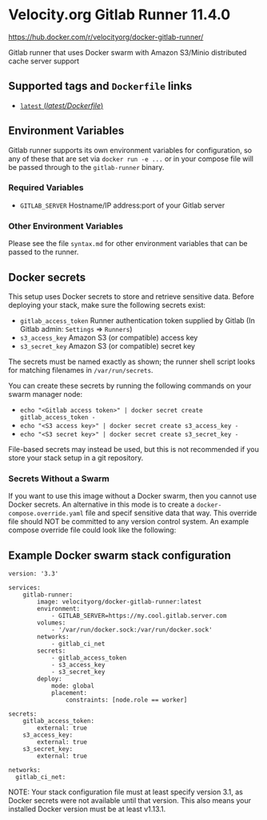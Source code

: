# Velocity.org Gitlab Runner 11.4.0
https://hub.docker.com/r/velocityorg/docker-gitlab-runner/

Gitlab runner that uses Docker swarm with Amazon S3/Minio distributed cache server support

## Supported tags and `Dockerfile` links
- [`latest` (*latest/Dockerfile*)](https://github.com/velocityorg/docker-gitlab-runner/blob/master/latest/Dockerfile)

## Environment Variables

Gitlab runner supports its own environment variables for configuration, so any of these that are set via `docker run -e ...` or in your compose file will be passed through to the `gitlab-runner` binary.

### Required Variables

- `GITLAB_SERVER` Hostname/IP address:port of your Gitlab server

### Other Environment Variables

Please see the file `syntax.md` for other environment variables that can be passed to the runner.

## Docker secrets

This setup uses Docker secrets to store and retrieve sensitive data. Before deploying your stack, make sure the following secrets exist:

- `gitlab_access_token` Runner authentication token supplied by Gitlab (In Gitlab admin: `Settings` => `Runners`)
- `s3_access_key` Amazon S3 (or compatible) access key
- `s3_secret_key` Amazon S3 (or compatible) secret key

The secrets must be named exactly as shown; the runner shell script looks for matching filenames in `/var/run/secrets`.

You can create these secrets by running the following commands on your swarm manager node:
- `echo "<Gitlab access token>" | docker secret create gitlab_access_token -`
- `echo "<S3 access key>" | docker secret create s3_access_key -`
- `echo "<S3 secret key>" | docker secret create s3_secret_key -`

File-based secrets may instead be used, but this is not recommended if you store your stack setup in a git repository.

### Secrets Without a Swarm

If you want to use this image without a Docker swarm, then you cannot use Docker secrets. An alternative in this mode is to create a `docker-compose.override.yaml` file and specif sensitive data that way. This override file should NOT be committed to any version control system. An example compose override file could look like the following:

## Example Docker swarm stack configuration

```
version: '3.3'

services:
    gitlab-runner:
        image: velocityorg/docker-gitlab-runner:latest
        environment:
            - GITLAB_SERVER=https://my.cool.gitlab.server.com
        volumes:
            - '/var/run/docker.sock:/var/run/docker.sock'
        networks:
            - gitlab_ci_net
        secrets:
            - gitlab_access_token
            - s3_access_key
            - s3_secret_key
        deploy:
            mode: global
            placement:
                constraints: [node.role == worker]

secrets:
    gitlab_access_token:
        external: true
    s3_access_key:
        external: true
    s3_secret_key:
        external: true

networks:
  gitlab_ci_net:
```

NOTE: Your stack configuration file must at least specify version 3.1, as Docker secrets were not available until that version. This also means your installed Docker version must be at least v1.13.1.
